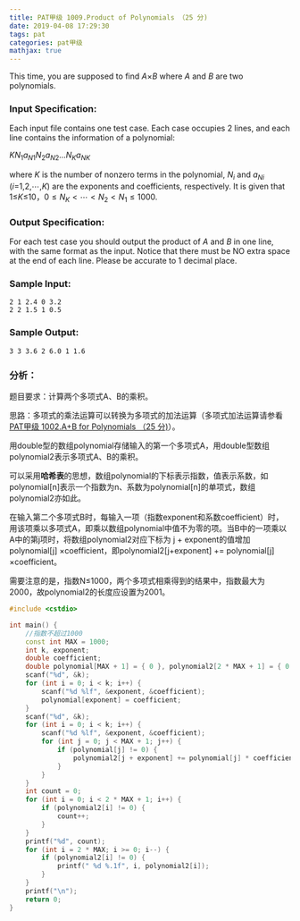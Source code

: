 ```yaml
---
title: PAT甲级 1009.Product of Polynomials （25 分)
date: 2019-04-08 17:29:30
tags: pat
categories: pat甲级
mathjax: true
---
```


This time, you are supposed to find *A*×*B* where *A* and *B* are two polynomials.

<!--more-->

### Input Specification:

Each input file contains one test case. Each case occupies 2 lines, and each line contains the information of a polynomial:

$K N_1 a_{N1} N_2 a_{N2} ... N_K a_{NK}$

where *K* is the number of nonzero terms in the polynomial, $N_i​$ and $a_{Ni}​$ (*i*=1,2,⋯,*K*) are the exponents and coefficients, respectively. It is given that 1≤*K*≤10，$0≤N_K<⋯<N_2<N_1≤1000​$.

### Output Specification:

For each test case you should output the product of *A* and *B* in one line, with the same format as the input. Notice that there must be NO extra space at the end of each line. Please be accurate to 1 decimal place.

### Sample Input:

```in
2 1 2.4 0 3.2
2 2 1.5 1 0.5
```

### Sample Output:

```out
3 3 3.6 2 6.0 1 1.6
```

### 分析：

题目要求：计算两个多项式A、B的乘积。

思路：多项式的乘法运算可以转换为多项式的加法运算（多项式加法运算请参看[PAT甲级 1002.A+B for Polynomials （25 分)](/2019/04/08/pat-advanced-1002/)）。

用double型的数组polynomial存储输入的第一个多项式A，用double型数组polynomial2表示多项式A、B的乘积。

可以采用**哈希表**的思想，数组polynomial的下标表示指数，值表示系数，如polynomial[n]表示一个指数为n、系数为polynomial[n]的单项式，数组polynomial2亦如此。

在输入第二个多项式B时，每输入一项（指数exponent和系数coefficient）时，用该项乘以多项式A，即乘以数组polynomial中值不为零的项。当B中的一项乘以A中的第j项时，将数组polynomial2对应下标为 j + exponent的值增加polynomial[j] ×coefficient，即polynomial2[j+exponent] += polynomial[j] ×coefficient。

需要注意的是，指数N≤1000，两个多项式相乘得到的结果中，指数最大为2000，故polynomial2的长度应设置为2001。

```c++
#include <cstdio>

int main() {
	//指数不超过1000
	const int MAX = 1000;
	int k, exponent;
	double coefficient;
	double polynomial[MAX + 1] = { 0 }, polynomial2[2 * MAX + 1] = { 0 };
	scanf("%d", &k);
	for (int i = 0; i < k; i++) {
		scanf("%d %lf", &exponent, &coefficient);
		polynomial[exponent] = coefficient;
	}
	scanf("%d", &k);
	for (int i = 0; i < k; i++) {
		scanf("%d %lf", &exponent, &coefficient);
		for (int j = 0; j < MAX + 1; j++) {
			if (polynomial[j] != 0) {
				polynomial2[j + exponent] += polynomial[j] * coefficient;
			}
		}
	}
	int count = 0;
	for (int i = 0; i < 2 * MAX + 1; i++) {
		if (polynomial2[i] != 0) {
			count++;
		}
	}
	printf("%d", count);
	for (int i = 2 * MAX; i >= 0; i--) {
		if (polynomial2[i] != 0) {
			printf(" %d %.1f", i, polynomial2[i]);
		}
	}
	printf("\n");
	return 0;
}
```



